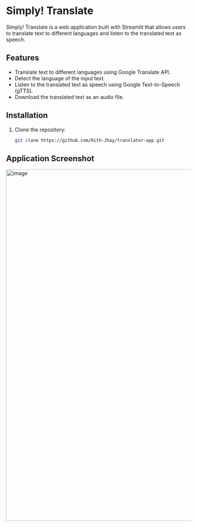 # Simply! Translate

Simply! Translate is a web application built with Streamlit that allows users to translate text to different languages and listen to the translated text as speech.

## Features

- Translate text to different languages using Google Translate API.
- Detect the language of the input text.
- Listen to the translated text as speech using Google Text-to-Speech (gTTS).
- Download the translated text as an audio file.

## Installation

1. Clone the repository:

   ```bash
   git clone https://github.com/Rith-Jhay/translator-app.git

## Application Screenshot
<img width="959" alt="image" src="https://github.com/Rith-Jhay/translator-app/assets/130302683/96901215-0ccf-4724-89ca-4fcba25e80aa">
